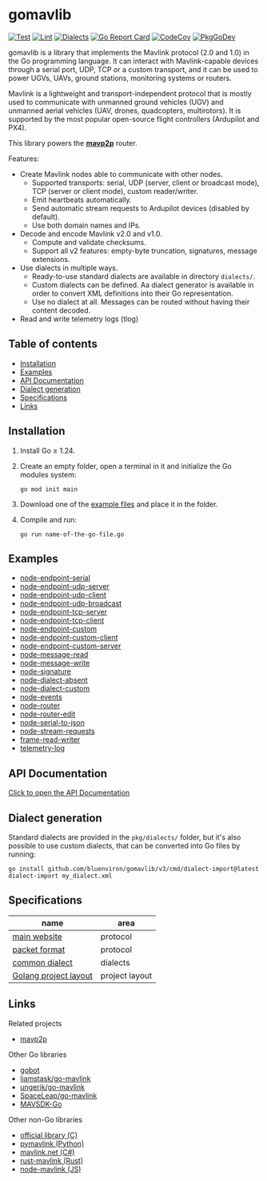 # gomavlib

[![Test](https://github.com/bluenviron/gomavlib/actions/workflows/test.yml/badge.svg)](https://github.com/bluenviron/gomavlib/actions/workflows/test.yml)
[![Lint](https://github.com/bluenviron/gomavlib/actions/workflows/lint.yml/badge.svg)](https://github.com/bluenviron/gomavlib/actions/workflows/lint.yml)
[![Dialects](https://github.com/bluenviron/gomavlib/actions/workflows/dialects.yml/badge.svg)](https://github.com/bluenviron/gomavlib/actions/workflows/dialects.yml)
[![Go Report Card](https://goreportcard.com/badge/github.com/bluenviron/gomavlib)](https://goreportcard.com/report/github.com/bluenviron/gomavlib)
[![CodeCov](https://codecov.io/gh/bluenviron/gomavlib/branch/main/graph/badge.svg)](https://app.codecov.io/gh/bluenviron/gomavlib/tree/main)
[![PkgGoDev](https://pkg.go.dev/badge/github.com/bluenviron/gomavlib/v3)](https://pkg.go.dev/github.com/bluenviron/gomavlib/v3#pkg-index)

gomavlib is a library that implements the Mavlink protocol (2.0 and 1.0) in the Go programming language. It can interact with Mavlink-capable devices through a serial port, UDP, TCP or a custom transport, and it can be used to power UGVs, UAVs, ground stations, monitoring systems or routers.

Mavlink is a lightweight and transport-independent protocol that is mostly used to communicate with unmanned ground vehicles (UGV) and unmanned aerial vehicles (UAV, drones, quadcopters, multirotors). It is supported by the most popular open-source flight controllers (Ardupilot and PX4).

This library powers the [**mavp2p**](https://github.com/bluenviron/mavp2p) router.

Features:

* Create Mavlink nodes able to communicate with other nodes.
  * Supported transports: serial, UDP (server, client or broadcast mode), TCP (server or client mode), custom reader/writer.
  * Emit heartbeats automatically.
  * Send automatic stream requests to Ardupilot devices (disabled by default).
  * Use both domain names and IPs.
* Decode and encode Mavlink v2.0 and v1.0.
  * Compute and validate checksums.
  * Support all v2 features: empty-byte truncation, signatures, message extensions.
* Use dialects in multiple ways.
  * Ready-to-use standard dialects are available in directory `dialects/`.
  * Custom dialects can be defined. Aa dialect generator is available in order to convert XML definitions into their Go representation.
  * Use no dialect at all. Messages can be routed without having their content decoded.
* Read and write telemetry logs (tlog)

## Table of contents

* [Installation](#installation)
* [Examples](#examples)
* [API Documentation](#api-documentation)
* [Dialect generation](#dialect-generation)
* [Specifications](#specifications)
* [Links](#links)

## Installation

1. Install Go &ge; 1.24.

2. Create an empty folder, open a terminal in it and initialize the Go modules system:

   ```
   go mod init main
   ```

3. Download one of the [example files](#examples) and place it in the folder.

4. Compile and run:

   ```
   go run name-of-the-go-file.go
   ```

## Examples

* [node-endpoint-serial](examples/node-endpoint-serial/main.go)
* [node-endpoint-udp-server](examples/node-endpoint-udp-server/main.go)
* [node-endpoint-udp-client](examples/node-endpoint-udp-client/main.go)
* [node-endpoint-udp-broadcast](examples/node-endpoint-udp-broadcast/main.go)
* [node-endpoint-tcp-server](examples/node-endpoint-tcp-server/main.go)
* [node-endpoint-tcp-client](examples/node-endpoint-tcp-client/main.go)
* [node-endpoint-custom](examples/node-endpoint-custom/main.go)
* [node-endpoint-custom-client](examples/node-endpoint-custom-client/main.go)
* [node-endpoint-custom-server](examples/node-endpoint-custom-server/main.go)
* [node-message-read](examples/node-message-read/main.go)
* [node-message-write](examples/node-message-write/main.go)
* [node-signature](examples/node-signature/main.go)
* [node-dialect-absent](examples/node-dialect-absent/main.go)
* [node-dialect-custom](examples/node-dialect-custom/main.go)
* [node-events](examples/node-events/main.go)
* [node-router](examples/node-router/main.go)
* [node-router-edit](examples/node-router-edit/main.go)
* [node-serial-to-json](examples/node-serial-to-json/main.go)
* [node-stream-requests](examples/node-stream-requests/main.go)
* [frame-read-writer](examples/frame-read-writer/main.go)
* [telemetry-log](examples/telemetry-log/main.go)

## API Documentation

[Click to open the API Documentation](https://pkg.go.dev/github.com/bluenviron/gomavlib/v3#pkg-index)

## Dialect generation

Standard dialects are provided in the `pkg/dialects/` folder, but it's also possible to use custom dialects, that can be converted into Go files by running:

```
go install github.com/bluenviron/gomavlib/v3/cmd/dialect-import@latest
dialect-import my_dialect.xml
```

## Specifications

|name|area|
|----|----|
|[main website](https://mavlink.io/en/)|protocol|
|[packet format](https://mavlink.io/en/guide/serialization.html)|protocol|
|[common dialect](https://github.com/mavlink/mavlink/blob/master/message_definitions/v1.0/common.xml)|dialects|
|[Golang project layout](https://github.com/golang-standards/project-layout)|project layout|

## Links

Related projects

* [mavp2p](https://github.com/bluenviron/mavp2p)

Other Go libraries

* [gobot](https://github.com/hybridgroup/gobot/tree/master/platforms/mavlink)
* [liamstask/go-mavlink](https://github.com/liamstask/go-mavlink)
* [ungerik/go-mavlink](https://github.com/ungerik/go-mavlink)
* [SpaceLeap/go-mavlink](https://github.com/SpaceLeap/go-mavlink)
* [MAVSDK-Go](https://github.com/mavlink/MAVSDK-Go)

Other non-Go libraries

* [official library (C)](https://github.com/mavlink/c_library_v2)
* [pymavlink (Python)](https://github.com/ArduPilot/pymavlink)
* [mavlink.net (C#)](https://github.com/asvol/mavlink.net)
* [rust-mavlink (Rust)](https://github.com/3drobotics/rust-mavlink)
* [node-mavlink (JS)](https://github.com/omcaree/node-mavlink)
